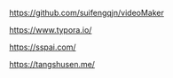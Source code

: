 https://github.com/suifengqjn/videoMaker

https://www.typora.io/

https://sspai.com/

https://tangshusen.me/
